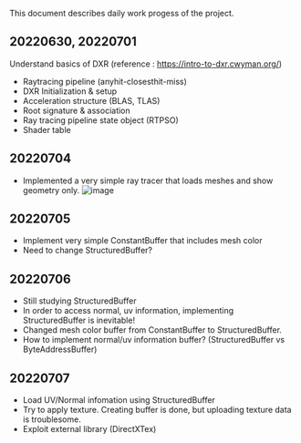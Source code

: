 This document describes daily work progess of the project.

## 20220630, 20220701
Understand basics of DXR (reference : https://intro-to-dxr.cwyman.org/)
- Raytracing pipeline (anyhit-closesthit-miss)
- DXR Initialization & setup
- Acceleration structure (BLAS, TLAS)
- Root signature & association
- Ray tracing pipeline state object (RTPSO)
- Shader table


## 20220704
- Implemented a very simple ray tracer that loads meshes and show geometry only.
![image](https://user-images.githubusercontent.com/59192387/177284063-e5416ec8-654d-4675-afe5-ab1a283b0973.png)

## 20220705
- Implement very simple ConstantBuffer that includes mesh color
- Need to change StructuredBuffer?

## 20220706
- Still studying StructuredBuffer
- In order to access normal, uv information, implementing StructuredBuffer is inevitable!
- Changed mesh color buffer from ConstantBuffer to StructuredBuffer.
- How to implement normal/uv information buffer? (StructuredBuffer vs ByteAddressBuffer)

## 20220707
- Load UV/Normal infomation using StructuredBuffer
- Try to apply texture. Creating buffer is done, but uploading texture data is troublesome.
- Exploit external library (DirectXTex)
